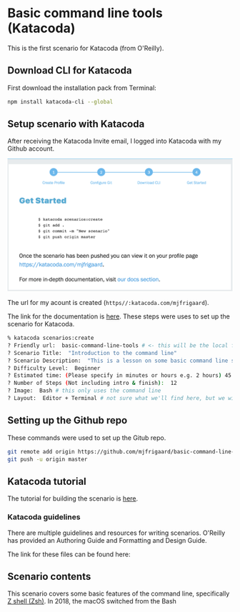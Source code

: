 Basic command line tools (Katacoda)
========================

This is the first scenario for Katacoda (from O'Reilly).

## Download CLI for Katacoda

First download the installation pack from Terminal:

```bash
npm install katacoda-cli --global
```

## Setup scenario with Katacoda

After receiving the Katacoda Invite email, I logged into Katacoda with my Github account.

![](figs/getting-started-katecoda.png)

The url for my acount is created (`https//:katacoda.com/mjfrigaard`).

The link for the documentation is [here](https://www.katacoda.com/docs). These steps were uses to set up the scenario for Katacoda.

```bash
% katacoda scenarios:create
? Friendly url:  basic-command-line-tools # <- this will be the local folder
? Scenario Title:  "Introduction to the command line"
? Scenario Description:  "This is a lesson on some basic command line skills for processing and managing data."
? Difficulty Level:  Beginner
? Estimated time: (Please specify in minutes or hours e.g. 2 hours) 45
? Number of Steps (Not including intro & finish):  12
? Image:  Bash # this only uses the command line
? Layout:  Editor + Terminal # not sure what we'll find here, but we will find out!
```

## Setting up the Github repo

These commands were used to set up the Gitub repo.

```bash
git remote add origin https://github.com/mjfrigaard/basic-command-line-tools.git
git push -u origin master
```

## Katacoda tutorial

The tutorial for building the scenario is [here](https://katacoda.com/scenario-examples/scenarios/create-scenario-101).

### Katacoda guidelines

There are multiple guidelines and resources for writing scenarios. O'Reilly has provided an Authoring Guide and Formatting and Design Guide.

The link for these files can be found here:



## Scenario contents

This scenario covers some basic features of the command line, specifically [Z shell (Zsh)](https://en.wikipedia.org/wiki/Z_shell). In 2018, the macOS switched from the Bash
